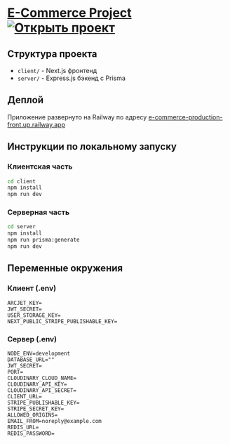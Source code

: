 # [E-Commerce Project](https://e-commerce-production-front.up.railway.app) [![Открыть проект](https://img.shields.io/badge/View%20Live-Online-brightgreen?style=for-the-badge&logo=vercel)](https://e-commerce-production-front.up.railway.app)

## Структура проекта

- `client/` - Next.js фронтенд
- `server/` - Express.js бэкенд с Prisma

## Деплой

Приложение развернуто на Railway по адресу [e-commerce-production-front.up.railway.app](https://e-commerce-production-front.up.railway.app)

## Инструкции по локальному запуску

### Клиентская часть

```bash
cd client
npm install
npm run dev
```

### Серверная часть

```bash
cd server
npm install
npm run prisma:generate
npm run dev
```

## Переменные окружения

### Клиент (.env)

```
ARCJET_KEY=
JWT_SECRET=
USER_STORAGE_KEY=
NEXT_PUBLIC_STRIPE_PUBLISHABLE_KEY=
```

### Сервер (.env)

```
NODE_ENV=development
DATABASE_URL=""
JWT_SECRET=
PORT=
CLOUDINARY_CLOUD_NAME=
CLOUDINARY_API_KEY=
CLOUDINARY_API_SECRET=
CLIENT_URL=
STRIPE_PUBLISHABLE_KEY=
STRIPE_SECRET_KEY=
ALLOWED_ORIGINS=
EMAIL_FROM=noreply@example.com
REDIS_URL=
REDIS_PASSWORD=
```
